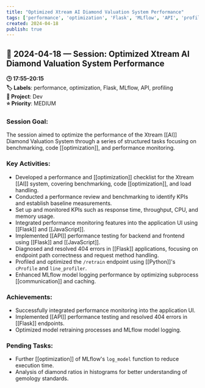 ```yaml
---
title: "Optimized Xtream AI Diamond Valuation System Performance"
tags: ['performance', 'optimization', 'Flask', 'MLflow', 'API', 'profiling']
created: 2024-04-18
publish: true
---
```


## 📅 2024-04-18 — Session: Optimized Xtream AI Diamond Valuation System Performance

**🕒 17:55–20:15**  
**🏷️ Labels**: performance, optimization, Flask, MLflow, API, profiling  
**📂 Project**: Dev  
**⭐ Priority**: MEDIUM  


### Session Goal:
The session aimed to optimize the performance of the Xtream [[AI]] Diamond Valuation System through a series of structured tasks focusing on benchmarking, code [[optimization]], and performance monitoring.

### Key Activities:
- Developed a performance and [[optimization]] checklist for the Xtream [[AI]] system, covering benchmarking, code [[optimization]], and load handling.
- Conducted a performance review and benchmarking to identify KPIs and establish baseline measurements.
- Set up and monitored KPIs such as response time, throughput, CPU, and memory usage.
- Integrated performance monitoring features into the application UI using [[Flask]] and [[JavaScript]].
- Implemented [[API]] performance testing for backend and frontend using [[Flask]] and [[JavaScript]].
- Diagnosed and resolved 404 errors in [[Flask]] applications, focusing on endpoint path correctness and request method handling.
- Profiled and optimized the `/retrain` endpoint using [[Python]]'s `cProfile` and `line_profiler`.
- Enhanced MLflow model logging performance by optimizing subprocess [[communication]] and caching.

### Achievements:
- Successfully integrated performance monitoring into the application UI.
- Implemented [[API]] performance testing and resolved 404 errors in [[Flask]] endpoints.
- Optimized model retraining processes and MLflow model logging.

### Pending Tasks:
- Further [[optimization]] of MLflow's `log_model` function to reduce execution time.
- Analysis of diamond ratios in histograms for better understanding of gemology standards.
